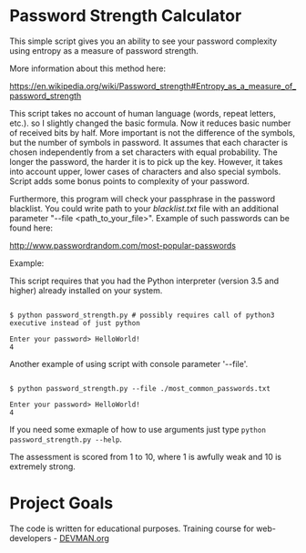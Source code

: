# Password Strength Calculator

This simple script gives you an ability to see your password complexity using entropy as
a measure of password strength.

More information about this method here:

https://en.wikipedia.org/wiki/Password_strength#Entropy_as_a_measure_of_password_strength


This script takes no account of human language (words, repeat letters, etc.). so I slightly changed the basic formula. Now it reduces basic number of received bits by half. More important is not the difference of the symbols, but the number of symbols in password. It assumes that each character is chosen independently from a set characters with equal probability. The longer the password, the harder it is to pick up the key. However, it takes into account upper, lower cases of characters and also special symbols. Script adds some bonus points to complexity of your password.

Furthermore, this program will check your passphrase in the password blacklist. You could write path to your *blacklist.txt*  file with an additional parameter "--file <path_to_your_file>". Example of such passwords can be found here:

http://www.passwordrandom.com/most-popular-passwords

Example:

This script requires that you had the Python interpreter (version 3.5 and higher) already installed on your system.

```#!bash

$ python password_strength.py # possibly requires call of python3 executive instead of just python

Enter your password> HelloWorld!
4

```
Another example of using script with console parameter '--file'.


```#!bash

$ python password_strength.py --file ./most_common_passwords.txt

Enter your password> HelloWorld!
4

```
If you need some exmaple of how to use arguments just type ```python password_strength.py --help```.

The assessment is scored from 1 to 10, where 1 is awfully weak and 10 is extremely strong.


# Project Goals

The code is written for educational purposes. Training course for web-developers - [DEVMAN.org](https://devman.org)
